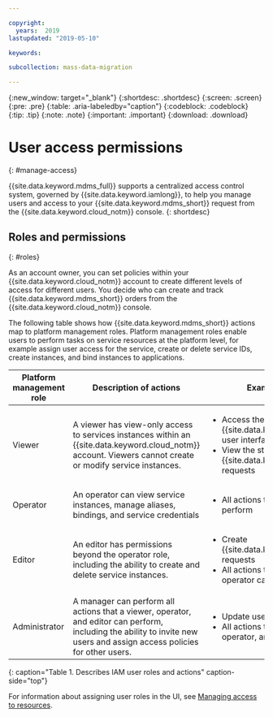 ```yaml
---

copyright:
  years:  2019
lastupdated: "2019-05-10"

keywords:

subcollection: mass-data-migration

---
```


{:new_window: target="_blank"}
{:shortdesc: .shortdesc}
{:screen: .screen}
{:pre: .pre}
{:table: .aria-labeledby="caption"}
{:codeblock: .codeblock}
{:tip: .tip}
{:note: .note}
{:important: .important}
{:download: .download}

# User access permissions
{: #manage-access}

{{site.data.keyword.mdms_full}} supports a centralized access control system, governed by {{site.data.keyword.iamlong}}, to help you manage users and access to your {{site.data.keyword.mdms_short}} request from the {{site.data.keyword.cloud_notm}} console.
{: shortdesc}

## Roles and permissions
{: #roles}

As an account owner, you can set policies within your {{site.data.keyword.cloud_notm}} account to create different levels of access for different users. You decide who can create and track {{site.data.keyword.mdms_short}} orders from the {{site.data.keyword.cloud_notm}} console.

The following table shows how {{site.data.keyword.mdms_short}} actions map to platform management roles. Platform management roles enable users to perform tasks on service resources at the platform level, for example assign user access for the service, create or delete service IDs, create instances, and bind instances to applications.

| Platform management role | Description of actions | Example actions                                                 |
|--------------------------|------------------------|-----------------------------------------------------------------|
| Viewer                   | A viewer has view-only access to services instances within an {{site.data.keyword.cloud_notm}} account. Viewers cannot create or modify service instances.         | <ul><li>Access the {{site.data.keyword.mdms_short}} user interface</li><li>View the status of {{site.data.keyword.mdms_short}} requests</li></ul>                   |
| Operator                 | An operator can view service instances, manage aliases, bindings, and service credentials        | <ul><li>All actions that a viewer can perform</li></ul> |
| Editor                   | An editor has permissions beyond the operator role, including the ability to create and delete service instances.          |<ul><li>Create {{site.data.keyword.mdms_short}} requests</li><li>All actions that a viewer or operator can perform</li></ul>                    |
| Administrator            | A manager can perform all actions that a viewer, operator, and editor can perform, including the ability to invite new users and assign access policies for other users.         |<ul><li>Update user access policies</li><li>All actions that a viewer, operator, and editor can perform</li></ul>  |
{: caption="Table 1. Describes IAM user roles and actions" caption-side="top"}

For information about assigning user roles in the UI, see [Managing access to resources](/docs/iam?topic=iam-iammanidaccser#iammanidaccser).



